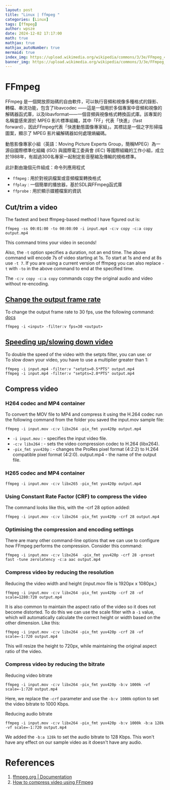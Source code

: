 ```yaml
---
layout: post
title: "Linux | ffmpeg "
categories: [Linux]
tags: [ffmpeg]
author: wpsze
date: 2024-12-02 17:17:00
math: true
mathjax: true
mathjax_autoNumber: true
mermaid: true
index_img: https://upload.wikimedia.org/wikipedia/commons/3/3e/FFmpeg_4.4_screenshot.png
banner_img: https://upload.wikimedia.org/wikipedia/commons/3/3e/FFmpeg_4.4_screenshot.png
---
```


# FFmpeg

FFmpeg 是一個開放原始碼的自由軟件，可以執行音頻和視像多種格式的錄影、轉檔、串流功能，包含了libavcodec ——這是一個用於多個專案中音頻和視像的解碼器函式庫，以及libavformat——一個音頻與視像格式轉換函式庫。該專案的名稱靈感來源於 MPEG 影片標準組織，其中「FF」代表「快進」（fast forward），因此FFmpeg代表「快進動態圖像專家組」。其標誌是一個之字形掃描圖案，顯示了 MPEG 影片編解碼器如何處理熵編碼。

動態影像專家小組（英語：Moving Picture Experts Group，簡稱MPEG）為一源自國際標準化組織 (ISO) 與國際電工委員會 (IEC) 等國際組織的工作小組，成立於1988年，有超過300名專家一起制定影音壓縮及傳輸的規格標準。

此計劃由幾個元件組成：命令列應用程式

- `ffmpeg` : 用於對視訊檔案或音頻檔案轉換格式
- `ffplay` : 一個簡單的播放器，基於SDL與FFmpeg函式庫
- `ffprobe` : 用於顯示媒體檔案的資訊

## Cut/trim a video

The fastest and best ffmpeg-based method I have figured out is:

```console
ffmpeg -ss 00:01:00 -to 00:08:00 -i input.mp4 -c:v copy -c:a copy output.mp4
```

This command trims your video in seconds!

Also, the `-t` option specifies a duration, not an end time. The above command will encode 7s of video starting at 1s. To start at 1s and end at 8s use `-t 7`. If you are using a current version of ffmpeg you can also replace `-t` with `-to` in the above command to end at the specified time.

The `-c:v copy -c:a copy` commands copy the original audio and video without re-encoding.

## [Change the output frame rate](https://trac.ffmpeg.org/wiki/ChangingFrameRate)

To change the output frame rate to 30 fps, use the following command: [docs](https://ffmpeg.org/ffmpeg-filters.html#fps-1)

```console
ffmpeg -i <input> -filter:v fps=30 <output>
```

## [Speeding up/slowing down video](https://trac.ffmpeg.org/wiki/How%20to%20speed%20up%20/%20slow%20down%20a%20video)

To double the speed of the video with the setpts filter, you can use: or \
To slow down your video, you have to use a multiplier greater than 1:

```console
ffmpeg -i input.mp4 -filter:v "setpts=0.5*PTS" output.mp4
ffmpeg -i input.mp4 -filter:v "setpts=2.0*PTS" output.mp4
```

## Compress video

### H264 codec and MP4 container

To convert the MOV file to MP4 and compress it using the H.264 codec run the following command from the folder you saved the input.mov sample file:

```console
ffmpeg -i input.mov -c:v libx264 -pix_fmt yuv420p output.mp4
```

- `-i input.mov` : - specifies the input video file.
- `-c:v libx264` : - sets the video compression codec to H.264 (libx264).
- `-pix_fmt yuv420p` : - changes the ProRes pixel format (4:2:2) to H.264 compatible pixel format (4:2:0).
output.mp4 - the name of the output file.

### H265 codec and MP4 container

```console
ffmpeg -i input.mov -c:v libx265 -pix_fmt yuv420p output.mp4
```

### Using Constant Rate Factor (CRF) to compress the video

The command looks like this, with the -crf 28 option added:

```console
ffmpeg -i input.mov -c:v libx264 -pix_fmt yuv420p -crf 28 output.mp4
```

### Optimising the compression and encoding settings

There are many other command-line options that we can use to configure how FFmpeg performs the compression. Consider this command:

```console
ffmpeg -i input.mov -c:v libx264  -pix_fmt yuv420p -crf 28 -preset fast -tune zerolatency -c:a aac output.mp4
```

### Compress video by reducing the resolution

Reducing the video width and height (input.mov file is 1920px x 1080px,)

```console
ffmpeg -i input.mov -c:v libx264 -pix_fmt yuv420p -crf 28 -vf scale=1280:720 output.mp4
```

It is also common to maintain the aspect ratio of the video so it does not become distorted. To do this we can use the scale filter with a `-1` value, which will automatically calculate the correct height or width based on the other dimension. Like this:

```console
ffmpeg -i input.mov -c:v libx264 -pix_fmt yuv420p -crf 28 -vf scale=-1:720 output.mp4
```

This will resize the height to 720px, while maintaining the original aspect ratio of the video.

### Compress video by reducing the bitrate

Reducing video bitrate

```console
ffmpeg -i input.mov -c:v libx264 -pix_fmt yuv420p -b:v 1000k -vf scale=-1:720 output.mp4
```

Here, we replace the `-crf` parameter and use the `-b:v 1000k` option to set the video bitrate to 1000 Kbps.

Reducing audio bitrate

```console
ffmpeg -i input.mov -c:v libx264 -pix_fmt yuv420p -b:v 1000k -b:a 128k -vf scale=-1:720 output.mp4
```

We added the `-b:a 128k` to set the audio bitrate to 128 Kbps. This won't have any effect on our sample video as it doesn't have any audio.


# References

1. [ffmpeg.org | Documentation ](https://www.ffmpeg.org/documentation.html)
2. [How to compress video using FFmpeg](https://shotstack.io/learn/compress-video-ffmpeg/)
